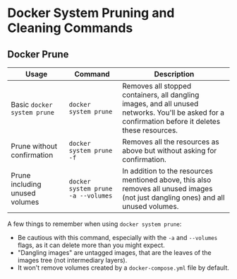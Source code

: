 # Docker System Pruning and Cleaning Commands

## Docker Prune

| Usage | Command | Description |
| ----- | ------- | ----------- |
| Basic `docker system prune` | `docker system prune` | Removes all stopped containers, all dangling images, and all unused networks. You'll be asked for a confirmation before it deletes these resources. |
| Prune without confirmation | `docker system prune -f` | Removes all the resources as above but without asking for confirmation. |
| Prune including unused volumes | `docker system prune -a --volumes` | In addition to the resources mentioned above, this also removes all unused images (not just dangling ones) and all unused volumes. |

A few things to remember when using `docker system prune`:

- Be cautious with this command, especially with the `-a` and `--volumes` flags, as it can delete more than you might expect.
- "Dangling images" are untagged images, that are the leaves of the images tree (not intermediary layers).
- It won't remove volumes created by a `docker-compose.yml` file by default.
